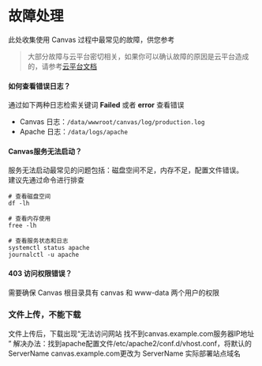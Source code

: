 # 故障处理

此处收集使用 Canvas 过程中最常见的故障，供您参考

> 大部分故障与云平台密切相关，如果你可以确认故障的原因是云平台造成的，请参考[云平台文档](https://support.websoft9.com/docs/faq/zh/tech-instance.html)

#### 如何查看错误日志？

通过如下两种日志检索关键词 **Failed** 或者 **error** 查看错误

* Canvas 日志：`/data/wwwroot/canvas/log/production.log`
* Apache 日志：`/data/logs/apache`

#### Canvas服务无法启动？

服务无法启动最常见的问题包括：磁盘空间不足，内存不足，配置文件错误。  
建议先通过命令进行排查  

```shell
# 查看磁盘空间
df -lh

# 查看内存使用
free -lh

# 查看服务状态和日志
systemctl status apache
journalctl -u apache
```

#### 403 访问权限错误？

需要确保 Canvas 根目录具有 canvas 和 www-data 两个用户的权限


### 文件上传，不能下载
文件上传后，下载出现“无法访问网站 找不到canvas.example.com服务器IP地址 ”
解决办法：找到apache配置文件/etc/apache2/conf.d/vhost.conf，将默认的ServerName canvas.example.com更改为 ServerName 实际部署站点域名

